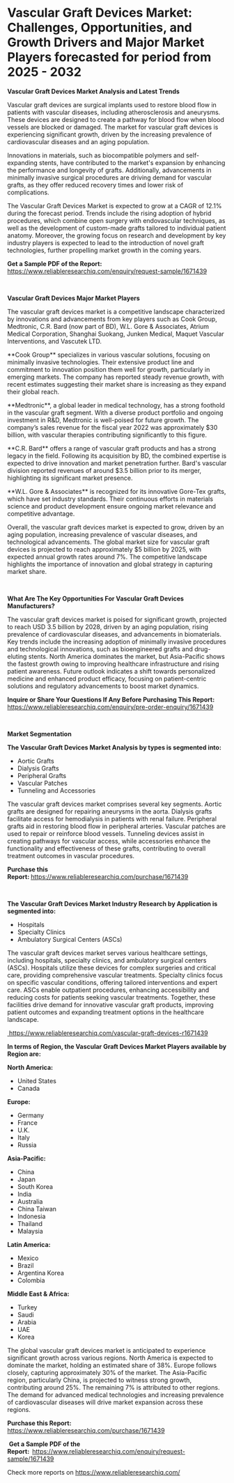 <p><h1>Vascular Graft Devices Market: Challenges, Opportunities, and Growth Drivers and Major Market Players forecasted for period from 2025 - 2032</h1></p><p><strong>Vascular Graft Devices Market Analysis and Latest Trends</strong></p>
<p><p>Vascular graft devices are surgical implants used to restore blood flow in patients with vascular diseases, including atherosclerosis and aneurysms. These devices are designed to create a pathway for blood flow when blood vessels are blocked or damaged. The market for vascular graft devices is experiencing significant growth, driven by the increasing prevalence of cardiovascular diseases and an aging population.</p><p>Innovations in materials, such as biocompatible polymers and self-expanding stents, have contributed to the market's expansion by enhancing the performance and longevity of grafts. Additionally, advancements in minimally invasive surgical procedures are driving demand for vascular grafts, as they offer reduced recovery times and lower risk of complications.</p><p>The Vascular Graft Devices Market is expected to grow at a CAGR of 12.1% during the forecast period. Trends include the rising adoption of hybrid procedures, which combine open surgery with endovascular techniques, as well as the development of custom-made grafts tailored to individual patient anatomy. Moreover, the growing focus on research and development by key industry players is expected to lead to the introduction of novel graft technologies, further propelling market growth in the coming years.</p></p>
<p><strong>Get a Sample PDF of the Report:&nbsp;</strong> <a href="https://www.reliableresearchiq.com/enquiry/request-sample/1671439?utm_campaign=2449&utm_medium=2&utm_source=Github&utm_content=ia&utm_term=25032025&utm_id=vascular-graft-devices">https://www.reliableresearchiq.com/enquiry/request-sample/1671439</a></p>
<p>&nbsp;</p>
<p><strong>Vascular Graft Devices Major Market Players</strong></p>
<p><p>The vascular graft devices market is a competitive landscape characterized by innovations and advancements from key players such as Cook Group, Medtronic, C.R. Bard (now part of BD), W.L. Gore & Associates, Atrium Medical Corporation, Shanghai Suokang, Junken Medical, Maquet Vascular Interventions, and Vascutek LTD.</p><p>**Cook Group** specializes in various vascular solutions, focusing on minimally invasive technologies. Their extensive product line and commitment to innovation position them well for growth, particularly in emerging markets. The company has reported steady revenue growth, with recent estimates suggesting their market share is increasing as they expand their global reach.</p><p>**Medtronic**, a global leader in medical technology, has a strong foothold in the vascular graft segment. With a diverse product portfolio and ongoing investment in R&D, Medtronic is well-poised for future growth. The company’s sales revenue for the fiscal year 2022 was approximately $30 billion, with vascular therapies contributing significantly to this figure.</p><p>**C.R. Bard** offers a range of vascular graft products and has a strong legacy in the field. Following its acquisition by BD, the combined expertise is expected to drive innovation and market penetration further. Bard's vascular division reported revenues of around $3.5 billion prior to its merger, highlighting its significant market presence.</p><p>**W.L. Gore & Associates** is recognized for its innovative Gore-Tex grafts, which have set industry standards. Their continuous efforts in materials science and product development ensure ongoing market relevance and competitive advantage.</p><p>Overall, the vascular graft devices market is expected to grow, driven by an aging population, increasing prevalence of vascular diseases, and technological advancements. The global market size for vascular graft devices is projected to reach approximately $5 billion by 2025, with expected annual growth rates around 7%. The competitive landscape highlights the importance of innovation and global strategy in capturing market share.</p></p>
<p>&nbsp;</p>
<p><strong>What Are The Key Opportunities For Vascular Graft Devices Manufacturers?</strong></p>
<p><p>The vascular graft devices market is poised for significant growth, projected to reach USD 3.5 billion by 2028, driven by an aging population, rising prevalence of cardiovascular diseases, and advancements in biomaterials. Key trends include the increasing adoption of minimally invasive procedures and technological innovations, such as bioengineered grafts and drug-eluting stents. North America dominates the market, but Asia-Pacific shows the fastest growth owing to improving healthcare infrastructure and rising patient awareness. Future outlook indicates a shift towards personalized medicine and enhanced product efficacy, focusing on patient-centric solutions and regulatory advancements to boost market dynamics.</p></p>
<p><strong>Inquire or Share Your Questions If Any Before Purchasing This Report:</strong> <a href="https://www.reliableresearchiq.com/enquiry/pre-order-enquiry/1671439?utm_campaign=2449&utm_medium=2&utm_source=Github&utm_content=ia&utm_term=25032025&utm_id=vascular-graft-devices">https://www.reliableresearchiq.com/enquiry/pre-order-enquiry/1671439</a></p>
<p>&nbsp;</p>
<p><strong>Market Segmentation</strong></p>
<p><strong>The Vascular Graft Devices Market Analysis by types is segmented into:</strong></p>
<p><ul><li>Aortic Grafts</li><li>Dialysis Grafts</li><li>Peripheral Grafts</li><li>Vascular Patches</li><li>Tunneling and Accessories</li></ul></p>
<p><p>The vascular graft devices market comprises several key segments. Aortic grafts are designed for repairing aneurysms in the aorta. Dialysis grafts facilitate access for hemodialysis in patients with renal failure. Peripheral grafts aid in restoring blood flow in peripheral arteries. Vascular patches are used to repair or reinforce blood vessels. Tunneling devices assist in creating pathways for vascular access, while accessories enhance the functionality and effectiveness of these grafts, contributing to overall treatment outcomes in vascular procedures.</p></p>
<p><strong>Purchase this Report:&nbsp;</strong><a href="https://www.reliableresearchiq.com/purchase/1671439?utm_campaign=2449&utm_medium=2&utm_source=Github&utm_content=ia&utm_term=25032025&utm_id=vascular-graft-devices">https://www.reliableresearchiq.com/purchase/1671439</a></p>
<p>&nbsp;</p>
<p><strong>The Vascular Graft Devices Market Industry Research by Application is segmented into:</strong></p>
<p><ul><li>Hospitals</li><li>Specialty Clinics</li><li>Ambulatory Surgical Centers (ASCs)</li></ul></p>
<p><p>The vascular graft devices market serves various healthcare settings, including hospitals, specialty clinics, and ambulatory surgical centers (ASCs). Hospitals utilize these devices for complex surgeries and critical care, providing comprehensive vascular treatments. Specialty clinics focus on specific vascular conditions, offering tailored interventions and expert care. ASCs enable outpatient procedures, enhancing accessibility and reducing costs for patients seeking vascular treatments. Together, these facilities drive demand for innovative vascular graft products, improving patient outcomes and expanding treatment options in the healthcare landscape.</p></p>
<p><a href="https://www.reliableresearchiq.com/vascular-graft-devices-r1671439?utm_campaign=2449&utm_medium=2&utm_source=Github&utm_content=ia&utm_term=25032025&utm_id=vascular-graft-devices">&nbsp;https://www.reliableresearchiq.com/vascular-graft-devices-r1671439</a></p>
<p><strong>In terms of Region, the Vascular Graft Devices Market Players available by Region are:</strong></p>
<p>
    <p> <strong> North America: </strong>
        <ul>
            <li>United States</li>
            <li>Canada</li>
        </ul>
        </p> 
    <p> <strong> Europe: </strong>
        <ul>
            <li>Germany</li>
            <li>France</li>
            <li>U.K.</li>
            <li>Italy</li>
            <li>Russia</li>
        </ul>
        </p> 
    <p> <strong> Asia-Pacific: </strong>
        <ul>
            <li>China</li>
            <li>Japan</li>
            <li>South Korea</li>
            <li>India</li>
            <li>Australia</li>
            <li>China Taiwan</li>
            <li>Indonesia</li>
            <li>Thailand</li>
            <li>Malaysia</li>
        </ul>
        </p> 
    <p> <strong> Latin America: </strong>
        <ul>
            <li>Mexico</li>
            <li>Brazil</li>
            <li>Argentina Korea</li>
            <li>Colombia</li>
        </ul>
        </p> 
    <p> <strong> Middle East & Africa: </strong>
        <ul>
            <li>Turkey</li>
            <li>Saudi</li>
            <li>Arabia</li>
            <li>UAE</li>
            <li>Korea</li>
        </ul>
    </p>
    </p>
<p><p>The global vascular graft devices market is anticipated to experience significant growth across various regions. North America is expected to dominate the market, holding an estimated share of 38%. Europe follows closely, capturing approximately 30% of the market. The Asia-Pacific region, particularly China, is projected to witness strong growth, contributing around 25%. The remaining 7% is attributed to other regions. The demand for advanced medical technologies and increasing prevalence of cardiovascular diseases will drive market expansion across these regions.</p></p>
<p><strong>Purchase this Report: </strong><a href="https://www.reliableresearchiq.com/purchase/1671439?utm_campaign=2449&utm_medium=2&utm_source=Github&utm_content=ia&utm_term=25032025&utm_id=vascular-graft-devices">https://www.reliableresearchiq.com/purchase/1671439</a></p>
<p>&nbsp;<strong>Get a Sample PDF of the Report:&nbsp;&nbsp;</strong><a href="https://www.reliableresearchiq.com/enquiry/request-sample/1671439?utm_campaign=2449&utm_medium=2&utm_source=Github&utm_content=ia&utm_term=25032025&utm_id=vascular-graft-devices">https://www.reliableresearchiq.com/enquiry/request-sample/1671439</a></p>
<p><strong></strong></p>
<p>Check more reports on <a href="https://www.reliableresearchiq.com/?utm_campaign=2449&utm_medium=2&utm_source=Github&utm_content=ia&utm_term=25032025&utm_id=vascular-graft-devices">https://www.reliableresearchiq.com/</a></p>
